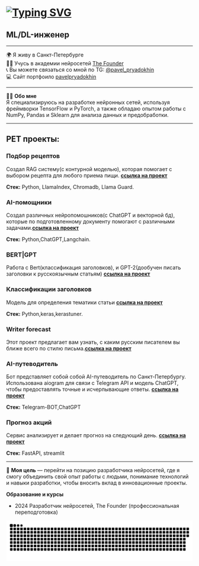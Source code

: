 <a href="https://github.com/pavelpryadokhin"><img src="https://readme-typing-svg.herokuapp.com?font=Fira+Code&weight=600&size=26&pause=1000&color=F7F7F7&repeat=false&random=false&width=435&lines=%D0%9F%D1%80%D0%B8%D0%B2%D0%B5%D1%82%2C+%D0%BC%D0%B5%D0%BD%D1%8F+%D0%B7%D0%BE%D0%B2%D1%83%D1%82+%D0%9F%D0%B0%D0%B2%D0%B5%D0%BB!" alt="Typing SVG" /></a>
=============================================================================================================================
## ML/DL-инженер 
-------------------
🌍 Я живу в Санкт-Петербурге  
👨‍🎓 Учусь в академии нейросетей [The Founder](https://academy.the-founder.ru/)  
📞 Вы можете связаться со мной по TG: [@pavel_pryadokhin](https://t.me/@pavel_pryadokhin)    
💻 Сайт портфоило [pavelpryadokhin](https://pavelpryadokhin.github.io/)

---
👨‍💻 **Обо мне**  
Я специализируюсь на разработке нейронных сетей, используя фреймворки TensorFlow и PyTorch, а также обладаю опытом работы с NumPy, Pandas и Sklearn для анализа данных и предобработки. 
___
## PET проекты:
### Подбор рецептов
Создал  RAG систему(с контурной моделью), которая помогает с выбором рецепта для любого приема пищи. [**ссылка на проект**](https://github.com/pavelpryadokhin/RAG-system)

**Стек:** Python, LlamaIndex, Chromadb, Llama Guard.

### AI-помощники
Создал различных нейропомошников(с ChatGPT и векторной бд), которые по подготовленному документу помогают с различными задачами.[**ссылка на проект**](https://github.com/pavelpryadokhin/AI-Assistant)

**Стек:** Python,ChatGPT,Langchain.

### BERT|GPT
Работа с Bert(классификация заголовков), и GPT-2(дообучен писать заголовки к русскоязычным статьям)
[**ссылка на проект**](https://github.com/pavelpryadokhin/Transformer-BERT-GPT)

### Классификации заголовков
Модель для определения тематики статьи [**ссылка на проект**](https://github.com/pavelpryadokhin/Classification)

**Стек:** Python,keras,kerastuner.

### Writer forecast
Этот проект предлагает вам узнать, с каким русским писателем вы ближе всего по стилю письма.[**ссылка на проект**](https://github.com/pavelpryadokhin/Classification)

### AI-путеводитель
Бот представляет собой собой AI-путеводитель по Санкт-Петербургу. Использована aiogram для связи с Telegram API и модель ChatGPT, чтобы предоставлять точные и исчерпывающие ответы. [**ссылка на проект**](https://github.com/pavelpryadokhin/Telegram-BOT-ChatGPT)

**Стек:** Telegram-BOT,ChatGPT

### Прогноз акций
Сервис анализирует и делает прогноз на следующий день. [**ссылка на проект**](https://github.com/pavelpryadokhin/Stock-forecast)

**Стек:** FastAPI, streamlit
_____

🎯 **Моя цель** — перейти на позицию разработчика нейросетей, где я смогу объединить свой опыт работы с людьми, понимание технологий и навыки разработки, чтобы вносить вклад в инновационные проекты. 

**Образование и курсы**
* 2024 Разработчик нейросетей, The Founder (профессиональная переподготовка)
    </td>
  </tr>

<p align="center">
 <img width="600" src="github-snake.svg" alt="snake"/>
</p>
